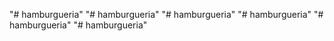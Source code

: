 "# hamburgueria" 
"# hamburgueria" 
"# hamburgueria" 
"# hamburgueria" 
"# hamburgueria" 
"# hamburgueria" 
